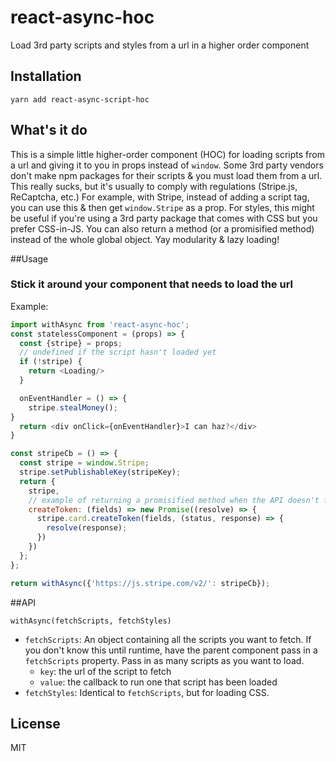 # react-async-hoc
Load 3rd party scripts and styles from a url in a higher order component

## Installation

`yarn add react-async-script-hoc`

## What's it do

This is a simple little higher-order component (HOC) for loading scripts from a url
and giving it to you in props instead of `window`.
Some 3rd party vendors don't make npm packages for their scripts & you must load them from a url.
This really sucks, but it's usually to comply with regulations (Stripe.js, ReCaptcha, etc.)
For example, with Stripe, instead of adding a script tag, you can use this & then get `window.Stripe` as a prop.
For styles, this might be useful if you're using a 3rd party package that comes with CSS but you prefer CSS-in-JS.
You can also return a method (or a promisified method) instead of the whole global object.
Yay modularity & lazy loading!

##Usage

### Stick it around your component that needs to load the url

Example:

```js
import withAsync from 'react-async-hoc';
const statelessComponent = (props) => {
  const {stripe} = props;
  // undefined if the script hasn't loaded yet
  if (!stripe) {
    return <Loading/>
  }

  onEventHandler = () => {
    stripe.stealMoney();
}
  return <div onClick={onEventHandler}>I can haz?</div>
}

const stripeCb = () => {
  const stripe = window.Stripe;
  stripe.setPublishableKey(stripeKey);
  return {
    stripe,
    // example of returning a promisified method when the API doesn't follow a node standard callback
    createToken: (fields) => new Promise((resolve) => {
      stripe.card.createToken(fields, (status, response) => {
        resolve(response);
      })
    })
  };
};

return withAsync({'https://js.stripe.com/v2/': stripeCb});
```

##API

```
withAsync(fetchScripts, fetchStyles)
```

- `fetchScripts`: An object containing all the scripts you want to fetch.
If you don't know this until runtime, have the parent component pass in a `fetchScripts` property.
Pass in as many scripts as you want to load.
  - `key`: the url of the script to fetch
  - `value`: the callback to run one that script has been loaded
- `fetchStyles`: Identical to `fetchScripts`, but for loading CSS.


## License

MIT
